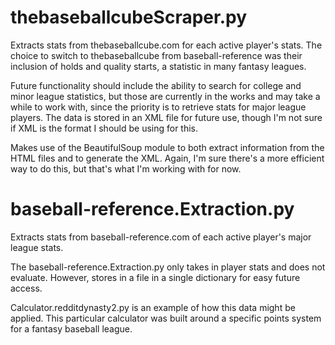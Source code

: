 thebaseballcubeScraper.py
========================

Extracts stats from thebaseballcube.com for each active player's stats. The choice to switch to thebaseballcube from baseball-reference was their inclusion of holds and quality starts, a statistic in many fantasy leagues.

Future functionality should include the ability to search for college and minor league statistics, but those are currently in the works and may take a while to work with, since the priority is to retrieve stats for major league players. The data is stored in an XML file for future use, though I'm not sure if XML is the format I should be using for this.

Makes use of the BeautifulSoup module to both extract information from the HTML files and to generate the XML. Again, I'm sure there's a more efficient way to do this, but that's what I'm working with for now.


baseball-reference.Extraction.py
========================

Extracts stats from baseball-reference.com of each active player's major league stats.

The baseball-reference.Extraction.py only takes in player stats and does not evaluate. However, stores in a file in a single dictionary for easy future access.

Calculator.redditdynasty2.py is an example of how this data might be applied. This particular calculator was built around a specific points system for a fantasy baseball league.
